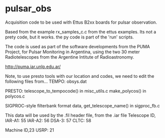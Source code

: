 # pulsar_obs
Acquisition code to be used with Ettus B2xx boards for pulsar observation. 

Based from the example rx_samples_c.c from the ettus examples.
Its not a prety code, but it works.
the py code is part of the 'run' scripts.

The code is used as part of the software developments from the PUMA Project, for Pulsar Monitoring in Argentina, using the two 30 meter Radiotelescopes from the Argentine Intitute of Radioastronomy.

http://puma.iar.unlp.edu.ar/


Note, to use presto tools with our location and codes, we need to edit the following files from...
TEMPO:
obsys.dat

PRESTO: 
telescope_to_tempocode() in misc_utils.c
make_polycos() in polycos.c

SIGPROC-style filterbank format data,
get_telescope_name() in sigproc_fb.c

This data will be used by the .fil header file, from the .iar file
Telescope ID,
IAR-A1: 55
IAR-A2: 56
DSA-3: 57
CLTC: 58


Machine ID,23
USRP: 21
